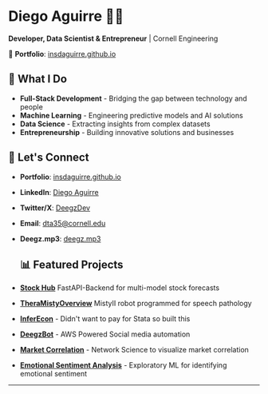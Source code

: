 # Diego Aguirre 👨‍💻

**Developer, Data Scientist & Entrepreneur** | Cornell Engineering

🔗 **Portfolio**: [insdaguirre.github.io](https://insdaguirre.github.io)

## 🚀 What I Do

- **Full-Stack Development** - Bridging the gap between technology and people
- **Machine Learning** - Engineering predictive models and AI solutions
- **Data Science** - Extracting insights from complex datasets
- **Entrepreneurship** - Building innovative solutions and businesses

## 🤝 Let's Connect

- **Portfolio**: [insdaguirre.github.io](https://insdaguirre.github.io)
- **LinkedIn**: [Diego Aguirre](https://linkedin.com/in/diego-aguirre-110729219)
- **Twitter/X**: [DeegzDev](https://x.com/DeegzDev)
- **Email**: dta35@cornell.edu
- **Deegz.mp3**: [deegz.mp3](https://www.instagram.com/deegz.mp3/)

  ## 📊 Featured Projects

- **[Stock Hub](https://github.com/insdaguirre/Stock_Hub)** FastAPI-Backend for multi-model stock forecasts
- **[TheraMistyOverview](https://github.com/insdaguirre/TheraMistyOverview)** MistyII robot programmed for speech pathology
- **[InferEcon](https://github.com/insdaguirre/InferEcon)** - Didn't want to pay for Stata so built this 
- **[DeegzBot](https://github.com/insdaguirre/AWS_Instagram_Bot)** - AWS Powered Social media automation
- **[Market Correlation](https://github.com/insdaguirre/Market_Correlation)** - Network Science to visualize market correlation 
- **[Emotional Sentiment Analysis](https://github.com/insdaguirre/Emotional_Sentiment_Analysis)** - Exploratory ML for identifying emotional sentiment 

---
